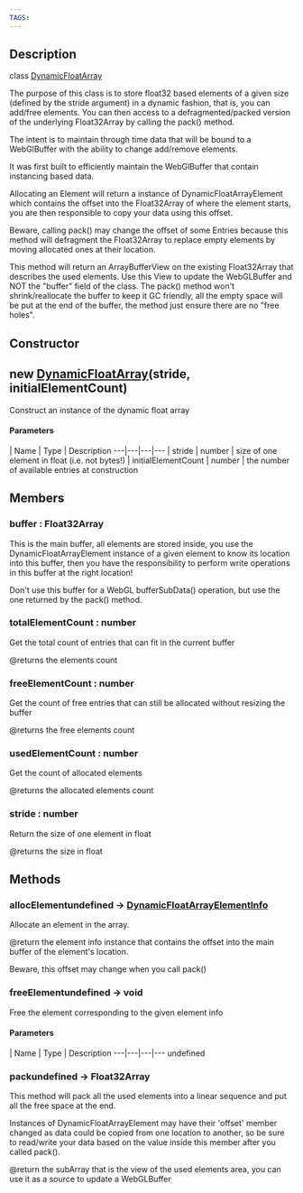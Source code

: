 ```yaml
---
TAGS:
---
```

## Description

class [DynamicFloatArray](/classes/2.4/DynamicFloatArray)

The purpose of this class is to store float32 based elements of a given size (defined by the stride argument) in a dynamic fashion, that is, you can add/free elements. You can then access to a defragmented/packed version of the underlying Float32Array by calling the pack() method.

The intent is to maintain through time data that will be bound to a WebGlBuffer with the ability to change add/remove elements.

It was first built to efficiently maintain the WebGlBuffer that contain instancing based data.

Allocating an Element will return a instance of DynamicFloatArrayElement which contains the offset into the Float32Array of where the element starts, you are then responsible to copy your data using this offset.

Beware, calling pack() may change the offset of some Entries because this method will defragment the Float32Array to replace empty elements by moving allocated ones at their location.

This method will return an ArrayBufferView on the existing Float32Array that describes the used elements. Use this View to update the WebGLBuffer and NOT the "buffer" field of the class. The pack() method won't shrink/reallocate the buffer to keep it GC friendly, all the empty space will be put at the end of the buffer, the method just ensure there are no "free holes".

## Constructor

## new [DynamicFloatArray](/classes/2.4/DynamicFloatArray)(stride, initialElementCount)

Construct an instance of the dynamic float array

#### Parameters
 | Name | Type | Description
---|---|---|---
 | stride | number |  size of one element in float (i.e. not bytes!)
 | initialElementCount | number |  the number of available entries at construction
## Members

### buffer : Float32Array

This is the main buffer, all elements are stored inside, you use the DynamicFloatArrayElement instance of a given element to know its location into this buffer, then you have the responsibility to perform write operations in this buffer at the right location!

Don't use this buffer for a WebGL bufferSubData() operation, but use the one returned by the pack() method.

### totalElementCount : number

Get the total count of entries that can fit in the current buffer

@returns the elements count

### freeElementCount : number

Get the count of free entries that can still be allocated without resizing the buffer

@returns the free elements count

### usedElementCount : number

Get the count of allocated elements

@returns the allocated elements count

### stride : number

Return the size of one element in float

@returns the size in float

## Methods

### allocElementundefined &rarr; [DynamicFloatArrayElementInfo](/classes/2.4/DynamicFloatArrayElementInfo)

Allocate an element in the array.

@return the element info instance that contains the offset into the main buffer of the element's location.

Beware, this offset may change when you call pack()
### freeElementundefined &rarr; void

Free the element corresponding to the given element info

#### Parameters
 | Name | Type | Description
---|---|---|---
undefined
### packundefined &rarr; Float32Array

This method will pack all the used elements into a linear sequence and put all the free space at the end.

Instances of DynamicFloatArrayElement may have their 'offset' member changed as data could be copied from one location to another, so be sure to read/write your data based on the value inside this member after you called pack().

@return the subArray that is the view of the used elements area, you can use it as a source to update a WebGLBuffer
